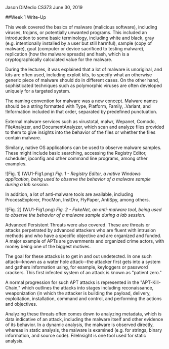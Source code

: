 ﻿Jason DiMedio
CS373
June 30, 2019


##Week 1 Write-Up


This week covered the basics of malware (malicious software), including viruses, trojans, or potentially unwanted programs. This included an introduction to some basic terminology, including white and black, gray (e.g. intentionally installed by a user but still harmful), sample (copy of malware), goat (computer or device sacrificed to testing malware), replication (how the malware spreads) and hash, which is a cryptographically calculated value for the malware.


During the lectures, it was explained that a lot of malware is unoriginal, and kits are often used, including exploit kits, to specify what an otherwise generic piece of malware should do in different cases. On the other hand, sophisticated techniques such as polymorphic viruses are often developed uniquely for a targeted system.


The naming convention for malware was a new concept. Malware names should be a string formatted with Type, Platform, Family, .Variant, and !Information included in that order, separated by predefined punctuation.


External malware services such as virustotal, malwr, Wepanet, Comodo, FileAnalyzer, and DocumentAnalyzer, which scan and analyze files provided to them to give insights into the behavior of the files or whether the files contain malware.


Similarly, native OS applications can be used to observe malware samples. These might include basic searching, accessing the Registry Editor, scheduler, ipconfig and other command line programs, among other examples.


  

![Fig. 1] (WU1-Fig1.png)
*Fig. 1 - Registry Editor, a native Windows application, being used to observe the behavior of a malware sample during a lab session.*


In addition, a lot of anti-malware tools are available, including ProcessExplorer, ProcMon, InstDrv, FlyPaper, AntiSpy, among others.


  

![Fig. 2] (WU1-Fig1.png)
*Fig. 2 - FakeNet, an anti-malware tool, being used to observe the behavior of a malware sample during a lab session.*


Advanced Persistent Threats were also covered. These are threats or attacks perpetrated by advanced attackers who are fluent with intrusion methods and who have a specific objective and are organized and funded. A major example of APTs are governments and organized crime actors, with money being one of the biggest motives.


The goal for these attacks is to get in and out undetected. In one such attack--known as a water hole attack--the attacker first gets into a system and gathers information using, for example, keyloggers or password crackers. This first infected system of an attack is known as "patient zero."


A normal progression for such APT attacks is represented in the "APT-Kill-Chain," which outlines the attacks into stages including reconaissance, weaponization (in which the attacker is building the payload, delivery, exploitation, installation, command and control, and performing the actions and objectives.


Analyzing these threats often comes down to analyzing metadata, which is data indicative of an attack, including the malware itself and other evidence of its behavior. In a dynamic analysis, the malware is observed directly, whereas in static analysis, the malware is examined (e.g. for strings, binary information, and source code). FileInsight is one tool used for static analysis.